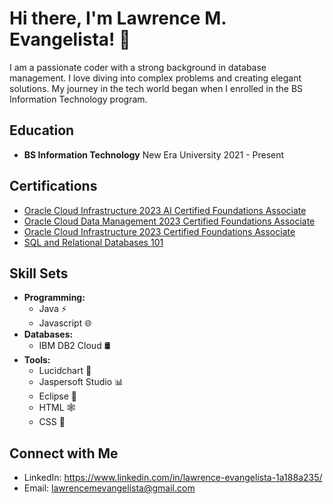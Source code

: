 # Hi there, I'm Lawrence M. Evangelista! 👋

I am a passionate coder with a strong background in database management. I love diving into complex problems and creating elegant solutions. My journey in the tech world began when I enrolled in the BS Information Technology program.

## Education
- **BS Information Technology**
  New Era University
  2021 - Present

## Certifications
- [Oracle Cloud Infrastructure 2023 AI Certified Foundations Associate](https://catalog-education.oracle.com/pls/certview/sharebadge?id=100C694A1F3AC4A492A1CB2A8BDB2BD6A6B0F6EB722405E05BC4B9188FF09E0F)
- [Oracle Cloud Data Management 2023 Certified Foundations Associate](https://catalog-education.oracle.com/pls/certview/sharebadge?id=72CB8F8920D161B9DCA0A8D9C878DD6B3BCDC0E1E4C39C897E7959D63B2B6038)
- [Oracle Cloud Infrastructure 2023 Certified Foundations Associate](https://catalog-education.oracle.com/pls/certview/sharebadge?id=8C4806BE27BDC7B2901EBBA7BA5B1A8E7D30E60D5EF713F7F573B4655E8ECC88)
- [SQL and Relational Databases 101](https://courses.cognitiveclass.ai/certificates/fbdc0eefa16c4c24bcf4cf255c1e371e)

## Skill Sets
- **Programming:** 
  - Java ⚡
  - Javascript 🌐
- **Databases:** 
  - IBM DB2 Cloud 🛢️
- **Tools:** 
  - Lucidchart 🌈
  - Jaspersoft Studio 📊
  - Eclipse 🌙
  - HTML 🕸️
  - CSS 🎨
    
## Connect with Me
- LinkedIn: https://www.linkedin.com/in/lawrence-evangelista-1a188a235/
- Email: lawrencemevangelista@gmail.com
